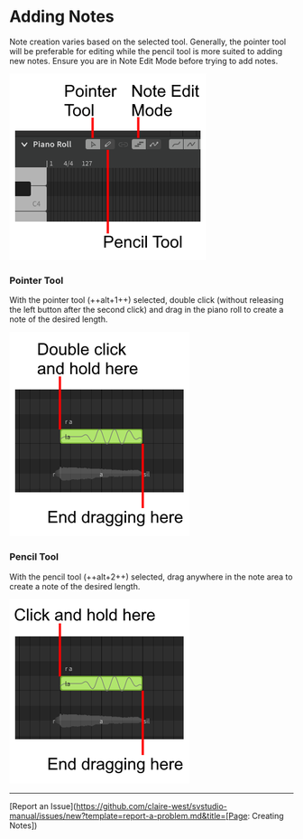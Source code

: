 # Adding Notes

Note creation varies based on the selected tool. Generally, the pointer tool will be preferable for editing while the pencil tool is more suited to adding new notes. Ensure you are in Note Edit Mode before trying to add notes.

![Piano Roll Tools](/img/quickstart/piano-roll-tools.png)

### Pointer Tool
With the pointer tool (++alt+1++) selected, double click (without releasing the left button after the second click) and drag in the piano roll to create a note of the desired length.

![Adding Notes With the Pointer Tool](/img/quickstart/add-note-pointer.png)

### Pencil Tool

With the pencil tool (++alt+2++) selected, drag anywhere in the note area to create a note of the desired length.

![Adding Notes With the Pencil Tool](/img/quickstart/add-note-pencil.png)

---

[Report an Issue](https://github.com/claire-west/svstudio-manual/issues/new?template=report-a-problem.md&title=[Page: Creating Notes])